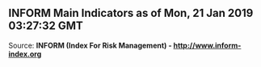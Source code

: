 ## INFORM Main Indicators as of Mon, 21 Jan 2019 03:27:32 GMT

Source: **INFORM (Index For Risk Management) - http://www.inform-index.org**
